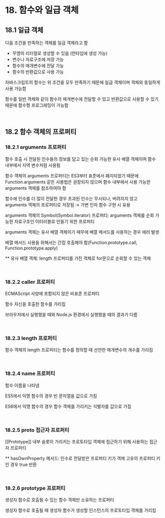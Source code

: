 # 18. 함수와 일급 객체

## 18.1 일급 객체

다음 조건을 만족하는 객체를 일급 객체라고 함

- 무명의 리터럴로 생성할 수 있음 (런타임에 생성 가능)
- 변수나 자료구조에 저장 가능
- 함수의 매개변수에 전달 가능
- 함수의 반환값으로 사용 가능

자바스크립트의 함수는 위 조건을 모두 만족하기 때문에 일급 객체이며 객체와 동일하게 사용 가능함

함수를 일반 객체와 같이 함수의 매개변수에 전달할 수 있고 반환값으로 사용할 수 있기 때문에 함수형 프로그래밍이 가능함

<br>

## 18.2 함수 객체의 프로퍼티

### 18.2.1 arguments 프로퍼티

함수 호출 시 전달된 인수들의 정보를 담고 있는 순회 가능한 유사 배열 객체이며 함수 내부에서 지역 변수처럼 사용됨

함수 객체의 arguments 프로퍼티는 ES3부터 표준에서 폐지되었기 때문에 Function.arguments 같은 사용법은 권장되지 않으며 함수 내부에서 사용 가능한 arguments 객체를 참조하여야 함

함수에 인수를 더 많이 전달한 경우 초과된 인수는 무시되나, 버려지지 않고 arguments 객체의 프로퍼티로 저장됨 → 가변 인자 함수 구현 시 유용

arguments 객체의 Symbol(Symbol.iterator) 프로퍼티: arguments 객체를 순회 가능한 자료구조인 이터러블로 만들기 위한 프로퍼티

arguments 객체는 유사 배열 객체이기 때무에 배열 메서드를 사용하는 경우 에러 발생

배열 메서드 사용을 위해서는 간접 호출해야 함(Function.prototype.call, Function.prototype.apply)

** 유사 배열 객체: length 프로퍼티를 가진 객체로 for문으로 순회할 수 있는 객체

<br>

### 18.2.2 caller 프로퍼티

ECMAScript 사양에 포함되지 않은 비표준 프로퍼티

함수 자신을 호출한 함수를 가리킴

브라우저에서 실행했을 때와 Node.js 환경에서 실행했을 때의 결과가 다름

<br>

### 18.2.3 length 프로퍼티

함수 객체의 length 프로퍼티는 함수를 정의할 때 선언한 매개변수의 개수를 가리킴

<br>

### 18.2.4 name 프로퍼티

함수 이름을 나타냄

ES5에서 익명 함수의 경우 빈 문자열을 값으로 가짐

ES6에서 익명 함수의 경우 함수 객체를 가리키는 식별자를 값으로 가짐

<br>

### 18.2.5 __proto__ 접근자 프로퍼티

[[Prototype]] 내부 슬롯이 가리키는 프로토타입 객체에 접근하기 위해 사용하는 접근자 프로퍼티

** hasOwnProperty 메서드: 인수로 전달받은 프로퍼티 키가 객체 고유의 프로퍼티 키인 경우 true 반환

<br>

### 18.2.6 prototype 프로퍼티

생성자 함수로 호출될 수 있는 함수 객체만 소유하는 프로퍼티

생성자 함수로 호출될 때 생성자 함수가 생성할 인스턴스의 프로토타입 객체를 가리킴